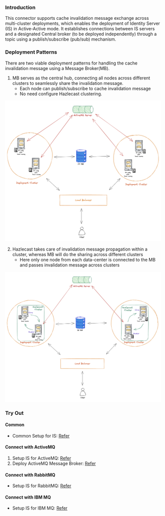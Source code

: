 ### Introduction
This connector supports cache invalidation message exchange across multi-cluster deployments, which enables the deployment of Identity Server (IS) in Active-Active mode. It establishes connections between IS servers and a designated Central broker (to be deployed independently) through a topic using a publish/subscribe (pub/sub) mechanism.

### Deployment Patterns
There are two viable deployment patterns for handling the cache invalidation message using a Message Broker(MB).

1. MB serves as the central hub, connecting all nodes across different clusters to seamlessly share the invalidation message.
   - Each node can publish/subscribe to cache invalidation message
   - No need configure Hazlecast clustering.
   
![all_node_connected.png](all_node_connected.png)

2. Hazlecast takes care of invalidation message propagation within a cluster, whereas MB will do the sharing across different clusters
    - Here only one node from each data-center is connected to the MB and passes invalidation message across clusters 
   
![hybrid_approach.png](hybrid_approach.png)

### Try Out

#### Common

- Common Setup for IS: [Refer](IS_README.md)

#### Connect with ActiveMQ

1. Setup IS for ActiveMQ: [Refer](ACTIVEMQ_README.md)
2. Deploy ActiveMQ Message Broker:  [Refer](ACITVMQ_MB_DEPLOYMENT.md)

#### Connect with RabbitMQ

- Setup IS for RabbitMQ: [Refer](RABBITMQ_README.md)

#### Connect with IBM MQ

- Setup IS for IBM MQ: [Refer](IBMMQ_README.md)